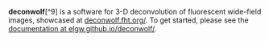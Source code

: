 **deconwolf**[^9] is a software for 3-D deconvolution of fluorescent
wide-field images, showcased at
[deconwolf.fht.org/](https://deconwolf.fht.org/). To get started,
please see the [documentation at
elgw.github.io/deconwolf/](https://elgw.github.io/deconwolf/).


[^1]: E. Wernersson et al. "Deconwolf enables high-performance
    deconvolution of widefield fluorescence microscopy images", in
    Nature Methods, 2024, [doi](https://doi.org/10.1038/s41592-024-02294-7)
